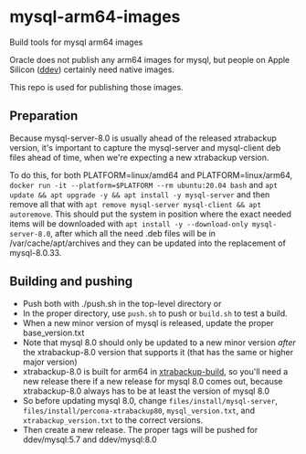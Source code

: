 # mysql-arm64-images
Build tools for mysql arm64 images

Oracle does not publish any arm64 images for mysql, but people on Apple Silicon ([ddev](github.com/ddev/ddev)) certainly need native images. 

This repo is used for publishing those images.

## Preparation

Because mysql-server-8.0 is usually ahead of the released xtrabackup version, it's important to capture the mysql-server and mysql-client deb files ahead of time, when we're expecting a new xtrabackup version.

To do this, for both PLATFORM=linux/amd64 and PLATFORM=linux/arm64, `docker run -it --platform=$PLATFORM --rm ubuntu:20.04 bash` and `apt update && apt upgrade -y && apt install -y mysql-server` and then remove all that with `apt remove mysql-server mysql-client && apt autoremove`. This should put the system in position where the exact needed items will be downloaded with `apt install -y --download-only mysql-server-8.0`, after which all the need .deb files will be in /var/cache/apt/archives and they can be updated into the replacement of mysql-8.0.33.

## Building and pushing

* Push both with ./push.sh in the top-level directory or
* In the proper directory, use `push.sh` to push or `build.sh` to test a build.
* When a new minor version of mysql is released, update the proper base_version.txt
* Note that mysql 8.0 should only be updated to a new minor version *after* the xtrabackup-8.0 version that supports it (that has the same or higher major version)
* xtrabackup-8.0 is built for arm64 in [xtrabackup-build](https://github.com/ddev/xtrabackup-build), so you'll need a new release there if a new release for mysql 8.0 comes out, because xtrabackup-8.0 always has to be at least the version of mysql 8.0
* So before updating mysql 8.0, change `files/install/mysql-server`, `files/install/percona-xtrabackup80`, `mysql_version.txt`, and `xtrabackup_version.txt` to the correct versions.
* Then create a new release. The proper tags will be pushed for ddev/mysql:5.7 and ddev/mysql:8.0

